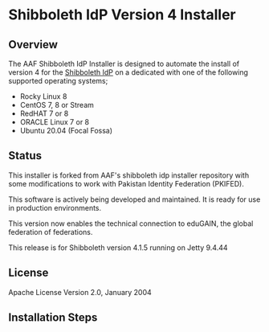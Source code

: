 # Shibboleth IdP Version 4 Installer

## Overview
The AAF Shibboleth IdP Installer is designed to automate the install of version 4 for the [Shibboleth IdP](https://shibboleth.atlassian.net/wiki/spaces/IDP4/overview) on a dedicated with one of the following supported operating systems;
* Rocky Linux 8
* CentOS 7, 8 or Stream
* RedHAT 7 or 8
* ORACLE Linux 7 or 8
* Ubuntu 20.04 (Focal Fossa)

## Status
This installer is forked from AAF's shibboleth idp installer repository with some modifications to work with Pakistan Identity Federation (PKIFED).

This software is actively being developed and maintained. It is ready for use in production environments.

This version now enables the technical connection to eduGAIN, the global federation of federations.

This release is for Shibboleth version 4.1.5 running on Jetty 9.4.44

## License
Apache License Version 2.0, January 2004



## Installation Steps

